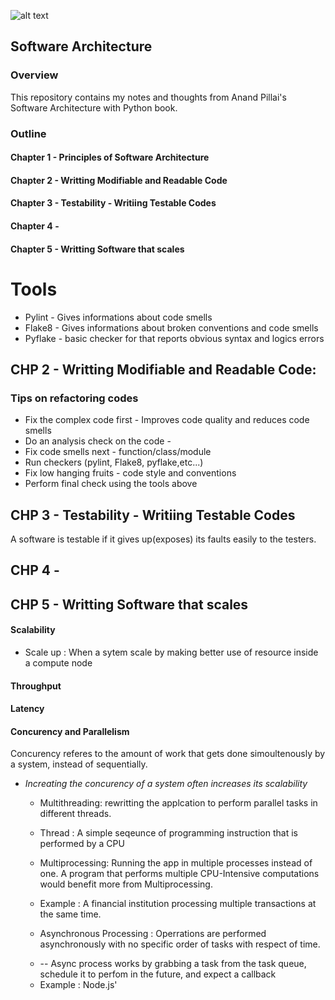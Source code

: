 ![alt text](https://cdn-images-1.medium.com/max/1200/1*M22DR3WPqbWXWidYIq2GwA.png)

## Software Architecture </br>

### Overview

This repository contains my notes and thoughts from Anand  Pillai's Software Architecture with Python book.

### Outline 

#### Chapter 1 - Principles of Software Architecture

#### Chapter 2 - Writting Modifiable and Readable Code

#### Chapter 3 - Testability - Writiing Testable Codes

#### Chapter 4 -

#### Chapter 5 - Writting Software that scales




# Tools

* Pylint - Gives informations about code smells
* Flake8 - Gives informations about broken conventions and code smells
* Pyflake - basic checker for that reports obvious syntax and logics errors



## CHP 2 - Writting Modifiable and Readable Code:

### Tips on refactoring codes

* Fix the complex code first - Improves code quality and reduces code smells
* Do an analysis check on the code -
* Fix code smells next - function/class/module
* Run checkers (pylint, Flake8, pyflake,etc...)
* Fix low hanging fruits - code style and conventions
* Perform final check using the tools above


## CHP 3 - Testability - Writiing Testable Codes

A software is testable if it gives up(exposes) its faults easily to the testers.

## CHP 4 -

## CHP 5 - Writting Software that scales

#### Scalability

 - Scale up : When a sytem scale by making better use of resource inside a compute node

#### Throughput


#### Latency


#### Concurency and Parallelism

Concurency referes to the amount of work that gets done simoultenously by a system, instead of sequentially.

* <i>Increating the concurency of a system often increases its scalability</i>

  - Multithreading: rewritting the applcation to perform parallel tasks in different threads.
   - Thread : A simple seqeunce of programming instruction that is performed by a CPU
   
  - Multiprocessing: Running the app in multiple processes instead of one. A program that performs multiple CPU-Intensive computations would benefit more from Multiprocessing.
  - Example : A financial institution processing multiple transactions at the same time.
  
  - Asynchronous Processing : Operrations are performed asynchronously with no specific order of tasks with respect of time.
   * -- Async process works by grabbing a task from the task queue, schedule it to perfom in the future, and expect a callback
    - Example : Node.js' 
